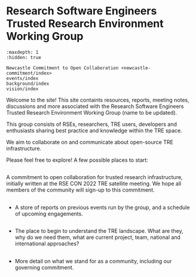 # Research Software Engineers Trusted Research Environment Working Group

```{toctree}
:maxdepth: 1
:hidden: true

Newcastle Commitment to Open Collaboration <newcastle-commitment/index>
events/index
background/index
vision/index
```

Welcome to the site! This site containts resources, reports, meeting notes, discussions and more associated with the Research Software Engineers Trusted Research Environment Working Group (name to be updated).

This group consists of RSEs, researchers, TRE users, developers and enthusiasts sharing best practice and knowledge within the TRE space.

We aim to collaborate on and communicate about open-source TRE infrastructure.

Please feel free to explore! A few possible places to start:

## [](newcastle-commitment/index)

A commitment to open collaboration for trusted research infrastructure, initially written at the RSE CON 2022 TRE satellite meeting.
We hope all members of the community will sign-up to this commitment.

## [](events/index)

- A store of reports on previous events run by the group, and a schedule of upcoming engagements.

## [](background/index)

- The place to begin to understand the TRE landscape. What are they, why do we need them, what are current project, team, national and international approaches?

## [](vision/index)

- More detail on what we stand for as a community, including our governing commitment.
